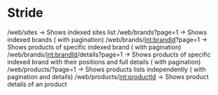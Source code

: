 # Stride

/web/sites -> Shows indexed sites list
/web/brands?page=1 -> Shows indexed brands ( with pagination)
/web/brands/<int:brandId>?page=1 -> Shows products of specific indexed brand ( with pagination)
/web/brands/<int:brandId>/details?page=1 -> Shows products of specific indexed brand with their positions and full details ( with pagination)
/web/products/?page=1 -> Shows products lists independently ( with pagination and details) 
/web/products/<int:productId> -> Shows product details of an product
